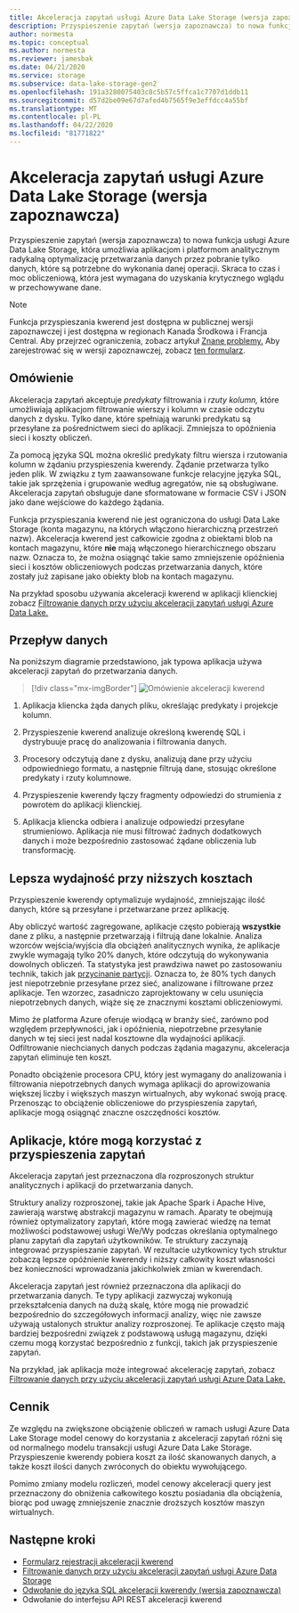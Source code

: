 ```yaml
---
title: Akceleracja zapytań usługi Azure Data Lake Storage (wersja zapoznawcza)
description: Przyspieszenie zapytań (wersja zapoznawcza) to nowa funkcja usługi Azure Data Lake Storage, która umożliwia aplikacjom i strukturom analitycznym radykalną optymalizację przetwarzania danych przez pobranie tylko danych wymaganych do operacji przetwarzania.
author: normesta
ms.topic: conceptual
ms.author: normesta
ms.reviewer: jamesbak
ms.date: 04/21/2020
ms.service: storage
ms.subservice: data-lake-storage-gen2
ms.openlocfilehash: 191a3280075403c8c5b57c5ffca1c7707d1ddb11
ms.sourcegitcommit: d57d2be09e67d7afed4b7565f9e3effdcc4a55bf
ms.translationtype: MT
ms.contentlocale: pl-PL
ms.lasthandoff: 04/22/2020
ms.locfileid: "81771822"
---
```

# <a name="azure-data-lake-storage-query-acceleration-preview"></a>Akceleracja zapytań usługi Azure Data Lake Storage (wersja zapoznawcza)

Przyspieszenie zapytań (wersja zapoznawcza) to nowa funkcja usługi Azure Data Lake Storage, która umożliwia aplikacjom i platformom analitycznym radykalną optymalizację przetwarzania danych przez pobranie tylko danych, które są potrzebne do wykonania danej operacji. Skraca to czas i moc obliczeniową, która jest wymagana do uzyskania krytycznego wglądu w przechowywane dane.

> [!NOTE]
> Funkcja przyspieszania kwerend jest dostępna w publicznej wersji zapoznawczej i jest dostępna w regionach Kanada Środkowa i Francja Central. Aby przejrzeć ograniczenia, zobacz artykuł [Znane problemy.](data-lake-storage-known-issues.md) Aby zarejestrować się w wersji zapoznawczej, zobacz [ten formularz](https://aka.ms/adls/qa-preview-signup).  

## <a name="overview"></a>Omówienie

Akceleracja zapytań akceptuje *predykaty* filtrowania i *rzuty kolumn,* które umożliwiają aplikacjom filtrowanie wierszy i kolumn w czasie odczytu danych z dysku. Tylko dane, które spełniają warunki predykatu są przesyłane za pośrednictwem sieci do aplikacji. Zmniejsza to opóźnienia sieci i koszty obliczeń.  

Za pomocą języka SQL można określić predykaty filtru wiersza i rzutowania kolumn w żądaniu przyspieszenia kwerendy. Żądanie przetwarza tylko jeden plik. W związku z tym zaawansowane funkcje relacyjne języka SQL, takie jak sprzężenia i grupowanie według agregatów, nie są obsługiwane. Akceleracja zapytań obsługuje dane sformatowane w formacie CSV i JSON jako dane wejściowe do każdego żądania.

Funkcja przyspieszania kwerend nie jest ograniczona do usługi Data Lake Storage (konta magazynu, na których włączono hierarchiczną przestrzeń nazw). Akceleracja kwerend jest całkowicie zgodna z obiektami blob na kontach magazynu, które **nie** mają włączonego hierarchicznego obszaru nazw. Oznacza to, że można osiągnąć takie samo zmniejszenie opóźnienia sieci i kosztów obliczeniowych podczas przetwarzania danych, które zostały już zapisane jako obiekty blob na kontach magazynu.

Na przykład sposobu używania akceleracji kwerend w aplikacji klienckiej zobacz [Filtrowanie danych przy użyciu akceleracji zapytań usługi Azure Data Lake.](data-lake-storage-query-acceleration-how-to.md)

## <a name="data-flow"></a>Przepływ danych

Na poniższym diagramie przedstawiono, jak typowa aplikacja używa akceleracji zapytań do przetwarzania danych.

> [!div class="mx-imgBorder"]
> ![Omówienie akceleracji kwerend](./media/data-lake-storage-query-acceleration/query-acceleration.png)

1. Aplikacja kliencka żąda danych pliku, określając predykaty i projekcje kolumn.

2. Przyspieszenie kwerend analizuje określoną kwerendę SQL i dystrybuuje pracę do analizowania i filtrowania danych.

3. Procesory odczytują dane z dysku, analizują dane przy użyciu odpowiedniego formatu, a następnie filtrują dane, stosując określone predykaty i rzuty kolumnowe.

4. Przyspieszenie kwerendy łączy fragmenty odpowiedzi do strumienia z powrotem do aplikacji klienckiej.

5. Aplikacja kliencka odbiera i analizuje odpowiedzi przesyłane strumieniowo. Aplikacja nie musi filtrować żadnych dodatkowych danych i może bezpośrednio zastosować żądane obliczenia lub transformację.

## <a name="better-performance-at-a-lower-cost"></a>Lepsza wydajność przy niższych kosztach

Przyspieszenie kwerendy optymalizuje wydajność, zmniejszając ilość danych, które są przesyłane i przetwarzane przez aplikację.

Aby obliczyć wartość zagregowane, aplikacje często pobierają **wszystkie** dane z pliku, a następnie przetwarzają i filtrują dane lokalnie. Analiza wzorców wejścia/wyjścia dla obciążeń analitycznych wynika, że aplikacje zwykle wymagają tylko 20% danych, które odczytują do wykonywania dowolnych obliczeń. Ta statystyka jest prawdziwa nawet po zastosowaniu technik, takich jak [przycinanie partycji](https://docs.microsoft.com/azure/hdinsight/hdinsight-hadoop-optimize-hive-query#hive-partitioning). Oznacza to, że 80% tych danych jest niepotrzebnie przesyłane przez sieć, analizowane i filtrowane przez aplikacje. Ten wzorzec, zasadniczo zaprojektowany w celu usunięcia niepotrzebnych danych, wiąże się ze znacznymi kosztami obliczeniowymi.  

Mimo że platforma Azure oferuje wiodącą w branży sieć, zarówno pod względem przepływności, jak i opóźnienia, niepotrzebne przesyłanie danych w tej sieci jest nadal kosztowne dla wydajności aplikacji. Odfiltrowanie niechcianych danych podczas żądania magazynu, akceleracja zapytań eliminuje ten koszt.

Ponadto obciążenie procesora CPU, który jest wymagany do analizowania i filtrowania niepotrzebnych danych wymaga aplikacji do aprowizowania większej liczby i większych maszyn wirtualnych, aby wykonać swoją pracę. Przenosząc to obciążenie obliczeniowe do przyspieszenia zapytań, aplikacje mogą osiągnąć znaczne oszczędności kosztów.

## <a name="applications-that-can-benefit-from-query-acceleration"></a>Aplikacje, które mogą korzystać z przyspieszenia zapytań

Akceleracja zapytań jest przeznaczona dla rozproszonych struktur analitycznych i aplikacji do przetwarzania danych. 

Struktury analizy rozproszonej, takie jak Apache Spark i Apache Hive, zawierają warstwę abstrakcji magazynu w ramach. Aparaty te obejmują również optymalizatory zapytań, które mogą zawierać wiedzę na temat możliwości podstawowej usługi We/Wy podczas określania optymalnego planu zapytań dla zapytań użytkowników. Te struktury zaczynają integrować przyspieszanie zapytań. W rezultacie użytkownicy tych struktur zobaczą lepsze opóźnienie kwerendy i niższy całkowity koszt własności bez konieczności wprowadzania jakichkolwiek zmian w kwerendach. 

Akceleracja zapytań jest również przeznaczona dla aplikacji do przetwarzania danych. Te typy aplikacji zazwyczaj wykonują przekształcenia danych na dużą skalę, które mogą nie prowadzić bezpośrednio do szczegółowych informacji analizy, więc nie zawsze używają ustalonych struktur analizy rozproszonej. Te aplikacje często mają bardziej bezpośredni związek z podstawową usługą magazynu, dzięki czemu mogą korzystać bezpośrednio z funkcji, takich jak przyspieszenie zapytań. 

Na przykład, jak aplikacja może integrować akcelerację zapytań, zobacz [Filtrowanie danych przy użyciu akceleracji zapytań usługi Azure Data Lake.](data-lake-storage-query-acceleration-how-to.md)

## <a name="pricing"></a>Cennik

Ze względu na zwiększone obciążenie obliczeń w ramach usługi Azure Data Lake Storage model cenowy do korzystania z akceleracji zapytań różni się od normalnego modelu transakcji usługi Azure Data Lake Storage. Przyspieszenie kwerendy pobiera koszt za ilość skanowanych danych, a także koszt ilości danych zwróconych do obiektu wywołującego.

Pomimo zmiany modelu rozliczeń, model cenowy akceleracji query jest przeznaczony do obniżenia całkowitego kosztu posiadania dla obciążenia, biorąc pod uwagę zmniejszenie znacznie droższych kosztów maszyn wirtualnych.

## <a name="next-steps"></a>Następne kroki

- [Formularz rejestracji akceleracji kwerend](https://aka.ms/adls/qa-preview-signup)    
- [Filtrowanie danych przy użyciu akceleracji zapytań usługi Azure Data Storage](data-lake-storage-query-acceleration-how-to.md)
- [Odwołanie do języka SQL akceleracji kwerendy (wersja zapoznawcza)](query-acceleration-sql-reference.md)
- Odwołanie do interfejsu API REST akceleracji kwerend



